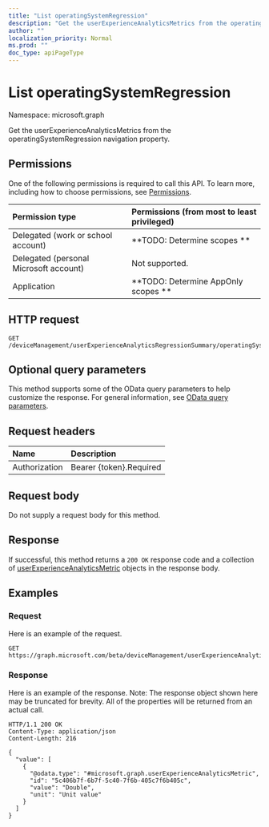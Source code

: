 ```yaml
---
title: "List operatingSystemRegression"
description: "Get the userExperienceAnalyticsMetrics from the operatingSystemRegression navigation property."
author: ""
localization_priority: Normal
ms.prod: ""
doc_type: apiPageType
---
```


# List operatingSystemRegression

Namespace: microsoft.graph

Get the userExperienceAnalyticsMetrics from the operatingSystemRegression navigation property.

## Permissions
One of the following permissions is required to call this API. To learn more, including how to choose permissions, see [Permissions](/concepts/permissions-reference.md).

|Permission type|Permissions (from most to least privileged)|
|:---|:---|
|Delegated (work or school account)|**TODO: Determine scopes **|
|Delegated (personal Microsoft account)|Not supported.|
|Application|**TODO: Determine AppOnly scopes **|

## HTTP request
<!-- {
  "blockType": "ignored"
}
-->
``` http
GET /deviceManagement/userExperienceAnalyticsRegressionSummary/operatingSystemRegression
```

## Optional query parameters
This method supports some of the OData query parameters to help customize the response. For general information, see [OData query parameters](/graph/query-parameters).

## Request headers
|Name|Description|
|:---|:---|
|Authorization|Bearer {token}.Required|

## Request body
Do not supply a request body for this method.

## Response
If successful, this method returns a `200 OK` response code and a collection of [userExperienceAnalyticsMetric](../resources/userexperienceanalyticsmetric.md) objects in the response body.

## Examples

### Request
Here is an example of the request.
<!-- {
  "blockType": "request",
  "name": "get_userexperienceanalyticsmetric"
}
-->
``` http
GET https://graph.microsoft.com/beta/deviceManagement/userExperienceAnalyticsRegressionSummary/operatingSystemRegression
```

### Response
Here is an example of the response. Note: The response object shown here may be truncated for brevity. All of the properties will be returned from an actual call.
<!-- {
  "blockType": "response",
  "truncated": true,
  "@odata.type": "collection(microsoft.graph.userexperienceanalyticsmetric)"
}
-->
``` http
HTTP/1.1 200 OK
Content-Type: application/json
Content-Length: 216

{
  "value": [
    {
      "@odata.type": "#microsoft.graph.userExperienceAnalyticsMetric",
      "id": "5c406b7f-6b7f-5c40-7f6b-405c7f6b405c",
      "value": "Double",
      "unit": "Unit value"
    }
  ]
}
```

